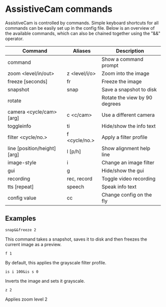 # AssistiveCam commands

AssistiveCam is controlled by commands. Simple keyboard shortcuts for all commands can be easily set up in the config file. Below is an overview of the available commands, which can also be chained together using the "&&" operator.

| Command                       | Aliases       | Description                   |
|-------------------------------|---------------|-------------------------------|
| command                       |               | Show a command prompt         |
| zoom <level/in/out>           | z <level/i/o> | Zoom into the image           |
| freeze [seconds]              | fr            | Freeze the image              |
| snapshot                      | snap          | Save a snapshot to disk       |
| rotate                        |               | Rotate the view by 90 degrees |
| camera <cycle/cam> [arg]      | c <c/cam>     | Use a different camera        |
| toggleinfo                    | ti            | Hide/show the info text       |
| filter <cycle/no.>            | f <cycle/no.> | Apply a filter profile        |
| line [position/height] [arg]  | l [p/h]       | Show alignment help line      |
| image-style <setting> <arg>   | i <s> <arg>   | Change an image filter        |
| gui                           | g             | Hide/show the gui             |
| recording                     | rec, record   | Toggle video recording        |
| tts [repeat]					| speech		| Speak info text 			    |
| config value <key> <value>    | cc            | Change config on the fly      |


## Examples

```snap&&freeze 2```

This command takes a snapshot, saves it to disk and then freezes the current image as a preview.

```f 1```

By default, this applies the grayscale filter profile.

```is i 100&is s 0```

Inverts the image and sets it grayscale.

```z 2```

Applies zoom level 2
